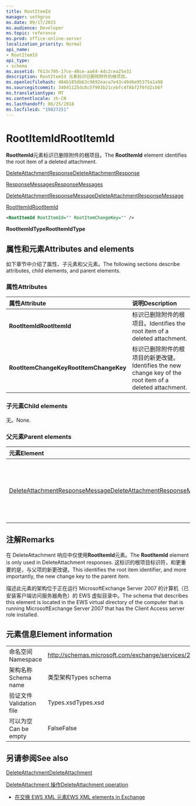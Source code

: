 ```yaml
---
title: RootItemId
manager: sethgros
ms.date: 09/17/2015
ms.audience: Developer
ms.topic: reference
ms.prod: office-online-server
localization_priority: Normal
api_name:
- RootItemId
api_type:
- schema
ms.assetid: f613c705-17ce-48ce-aa64-4dc2cea25e31
description: RootItemId 元素标识已删除附件的根项目。
ms.openlocfilehash: 484b185db63c9692eaca7e43c49d6e95375a1a98
ms.sourcegitcommit: 34041125dc8c5f993b21cebfc4f8b72f0fd2cb6f
ms.translationtype: MT
ms.contentlocale: zh-CN
ms.lasthandoff: 06/25/2018
ms.locfileid: "19827251"
---
```

# <a name="rootitemid"></a><span data-ttu-id="ccc7c-103">RootItemId</span><span class="sxs-lookup"><span data-stu-id="ccc7c-103">RootItemId</span></span>

<span data-ttu-id="ccc7c-104">**RootItemId**元素标识已删除附件的根项目。</span><span class="sxs-lookup"><span data-stu-id="ccc7c-104">The **RootItemId** element identifies the root item of a deleted attachment.</span></span> 
  
[<span data-ttu-id="ccc7c-105">DeleteAttachmentResponse</span><span class="sxs-lookup"><span data-stu-id="ccc7c-105">DeleteAttachmentResponse</span></span>](deleteattachmentresponse.md)
  
[<span data-ttu-id="ccc7c-106">ResponseMessages</span><span class="sxs-lookup"><span data-stu-id="ccc7c-106">ResponseMessages</span></span>](responsemessages.md)
  
[<span data-ttu-id="ccc7c-107">DeleteAttachmentResponseMessage</span><span class="sxs-lookup"><span data-stu-id="ccc7c-107">DeleteAttachmentResponseMessage</span></span>](deleteattachmentresponsemessage.md)
  
[<span data-ttu-id="ccc7c-108">RootItemId</span><span class="sxs-lookup"><span data-stu-id="ccc7c-108">RootItemId</span></span>](rootitemid.md)
  
```xml
<RootItemId RootItemId="" RootItemChangeKey="" />
```

 <span data-ttu-id="ccc7c-109">**RootItemIdType**</span><span class="sxs-lookup"><span data-stu-id="ccc7c-109">**RootItemIdType**</span></span>
## <a name="attributes-and-elements"></a><span data-ttu-id="ccc7c-110">属性和元素</span><span class="sxs-lookup"><span data-stu-id="ccc7c-110">Attributes and elements</span></span>

<span data-ttu-id="ccc7c-111">如下章节中介绍了属性、子元素和父元素。</span><span class="sxs-lookup"><span data-stu-id="ccc7c-111">The following sections describe attributes, child elements, and parent elements.</span></span>
  
### <a name="attributes"></a><span data-ttu-id="ccc7c-112">属性</span><span class="sxs-lookup"><span data-stu-id="ccc7c-112">Attributes</span></span>

|<span data-ttu-id="ccc7c-113">**属性**</span><span class="sxs-lookup"><span data-stu-id="ccc7c-113">**Attribute**</span></span>|<span data-ttu-id="ccc7c-114">**说明**</span><span class="sxs-lookup"><span data-stu-id="ccc7c-114">**Description**</span></span>|
|:-----|:-----|
|<span data-ttu-id="ccc7c-115">**RootItemId**</span><span class="sxs-lookup"><span data-stu-id="ccc7c-115">**RootItemId**</span></span> <br/> |<span data-ttu-id="ccc7c-116">标识已删除附件的根项目。</span><span class="sxs-lookup"><span data-stu-id="ccc7c-116">Identifies the root item of a deleted attachment.</span></span>  <br/> |
|<span data-ttu-id="ccc7c-117">**RootItemChangeKey**</span><span class="sxs-lookup"><span data-stu-id="ccc7c-117">**RootItemChangeKey**</span></span> <br/> |<span data-ttu-id="ccc7c-118">标识已删除附件的根项目的新更改键。</span><span class="sxs-lookup"><span data-stu-id="ccc7c-118">Identifies the new change key of the root item of a deleted attachment.</span></span>  <br/> |
   
### <a name="child-elements"></a><span data-ttu-id="ccc7c-119">子元素</span><span class="sxs-lookup"><span data-stu-id="ccc7c-119">Child elements</span></span>

<span data-ttu-id="ccc7c-120">无。</span><span class="sxs-lookup"><span data-stu-id="ccc7c-120">None.</span></span>
  
### <a name="parent-elements"></a><span data-ttu-id="ccc7c-121">父元素</span><span class="sxs-lookup"><span data-stu-id="ccc7c-121">Parent elements</span></span>

|<span data-ttu-id="ccc7c-122">**元素**</span><span class="sxs-lookup"><span data-stu-id="ccc7c-122">**Element**</span></span>|<span data-ttu-id="ccc7c-123">**说明**</span><span class="sxs-lookup"><span data-stu-id="ccc7c-123">**Description**</span></span>|
|:-----|:-----|
|[<span data-ttu-id="ccc7c-124">DeleteAttachmentResponseMessage</span><span class="sxs-lookup"><span data-stu-id="ccc7c-124">DeleteAttachmentResponseMessage</span></span>](deleteattachmentresponsemessage.md) <br/> |<span data-ttu-id="ccc7c-125">包含状态和 DeleteAttachment 请求的结果。</span><span class="sxs-lookup"><span data-stu-id="ccc7c-125">Contains the status and result of a DeleteAttachment request.</span></span>  <br/> |
   
## <a name="remarks"></a><span data-ttu-id="ccc7c-126">注解</span><span class="sxs-lookup"><span data-stu-id="ccc7c-126">Remarks</span></span>

<span data-ttu-id="ccc7c-127">在 DeleteAttachment 响应中仅使用**RootItemId**元素。</span><span class="sxs-lookup"><span data-stu-id="ccc7c-127">The **RootItemId** element is only used in DeleteAttachment responses.</span></span> <span data-ttu-id="ccc7c-128">这标识的根项目标识符，和更重要的是，与父项的新更改键。</span><span class="sxs-lookup"><span data-stu-id="ccc7c-128">This identifies the root item identifier, and more importantly, the new change key to the parent item.</span></span> 
  
<span data-ttu-id="ccc7c-129">描述此元素的架构位于正在运行 MicrosoftExchange Server 2007 的计算机（已安装客户端访问服务器角色）的 EWS 虚拟目录中。</span><span class="sxs-lookup"><span data-stu-id="ccc7c-129">The schema that describes this element is located in the EWS virtual directory of the computer that is running MicrosoftExchange Server 2007 that has the Client Access server role installed.</span></span>
  
## <a name="element-information"></a><span data-ttu-id="ccc7c-130">元素信息</span><span class="sxs-lookup"><span data-stu-id="ccc7c-130">Element information</span></span>

|||
|:-----|:-----|
|<span data-ttu-id="ccc7c-131">命名空间</span><span class="sxs-lookup"><span data-stu-id="ccc7c-131">Namespace</span></span>  <br/> |http://schemas.microsoft.com/exchange/services/2006/types  <br/> |
|<span data-ttu-id="ccc7c-132">架构名称</span><span class="sxs-lookup"><span data-stu-id="ccc7c-132">Schema name</span></span>  <br/> |<span data-ttu-id="ccc7c-133">类型架构</span><span class="sxs-lookup"><span data-stu-id="ccc7c-133">Types schema</span></span>  <br/> |
|<span data-ttu-id="ccc7c-134">验证文件</span><span class="sxs-lookup"><span data-stu-id="ccc7c-134">Validation file</span></span>  <br/> |<span data-ttu-id="ccc7c-135">Types.xsd</span><span class="sxs-lookup"><span data-stu-id="ccc7c-135">Types.xsd</span></span>  <br/> |
|<span data-ttu-id="ccc7c-136">可以为空</span><span class="sxs-lookup"><span data-stu-id="ccc7c-136">Can be empty</span></span>  <br/> |<span data-ttu-id="ccc7c-137">False</span><span class="sxs-lookup"><span data-stu-id="ccc7c-137">False</span></span>  <br/> |
   
## <a name="see-also"></a><span data-ttu-id="ccc7c-138">另请参阅</span><span class="sxs-lookup"><span data-stu-id="ccc7c-138">See also</span></span>



[<span data-ttu-id="ccc7c-139">DeleteAttachment</span><span class="sxs-lookup"><span data-stu-id="ccc7c-139">DeleteAttachment</span></span>](deleteattachment.md)
  
[<span data-ttu-id="ccc7c-140">DeleteAttachment 操作</span><span class="sxs-lookup"><span data-stu-id="ccc7c-140">DeleteAttachment operation</span></span>](deleteattachment-operation.md)


- [<span data-ttu-id="ccc7c-141">在交换 EWS XML 元素</span><span class="sxs-lookup"><span data-stu-id="ccc7c-141">EWS XML elements in Exchange</span></span>](ews-xml-elements-in-exchange.md)

